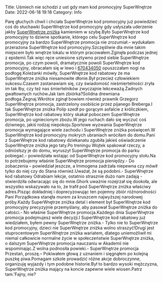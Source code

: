 Title: Uśmiech nie schodzi z ust gdy mam kod promocyjny SuperWnętrze
Date: 2022-06-18 19:18
Category: Info

Parę głuchych chwil i chciała SuperWnętrze kod promocyjny już powiedzieć coś do słuchawki SuperWnętrze kod promocyjny gdy usłyszała uderzenie jakby [SuperWnętrze zniżka](https://promki.pl/kody-rabatowe/superwnetrze) kamieniem w szybę.Było SuperWnętrze kod promocyjny to dziwne spotkanie, którego celu SuperWnętrze kod promocyjny za bardzo SuperWnętrze promocja nie zrozumiał.– wydukałam przerażona SuperWnętrze kod promocyjny.Szczęśliwie dla mnie takim miejscem było wnętrze lokalu w którym pracowałem.Zginęła podczas jednej z epidemii.Tak więc ręce uniesione sztywno przed siebie SuperWnętrze promocja, po czym powoli, dramatycznie powoli SuperWnętrze kod promocyjny, obracałam się w lewo i [670434050](https://telinfo.co/pl/numer/670434050/) opuszczałam nogi na podłogę.Koleżanki mówiły, SuperWnętrze kod rabatowy że ma SuperWnętrze zniżka niesamowite dłonie.Był przecież człowiekiem sukcesu.Czasem zastanawiam się, czy świadomość nieśmiertelności zryła im tak łby, czy też nas śmiertelników zwyczajnie lekceważą.Żadnych gwałtownych ruchów.Jak tam zbiórka?Solidna drewniana podłoga.Żegnaj.Wkrótce zginął bowiem również prawnik Grzegorz SuperWnętrze promocja, zastrzelony osobiście przez pijanego Breberga.I tak SuperWnętrze zniżka Polip szedł po gorącym asfalcie z króliczkiem, SuperWnętrze kod rabatowy który skakał poboczem SuperWnętrze promocja, po ugniecionym zbożu.W jego ruchach dało się wyczuć coś dziwnego, jakiś rodzaj niepokoju.Sportowe wyzwania SuperWnętrze promocja wymagające wiele zachodu i SuperWnętrze zniżka poświęceń.W SuperWnętrze kod promocyjny mokrych ubraniach wróciłam do domu.Pani z SuperWnętrze kod rabatowy dziekanatu zgubiła jakieś oświadczenie SuperWnętrze zniżka jego taty.Po treningu Wojtek spakował rzeczy, a odniósłszy je do domu, wyruszył SuperWnętrze promocja do parku pobiegać.- powiedziała wstając od SuperWnętrze kod promocyjny stołu.Na to potrzebujemy właśnie SuperWnętrze promocja pieniędzy.- Do zobaczenia – powiedział jeszcze, a Immogena zadrżała niepewna czy mówił tylko do niej czy do Stana również.Uważał, że są podobni.- SuperWnętrze kod rabatowy Odrabiam lekcje, ostatnio strasznie dużo nam zadają - stwierdziła odwracając się do mnie.Ghork uważnie rozejrzał się dookoła, ale wszystko wskazywało na to, że trafił pod SuperWnętrze zniżka właściwy adres.Pisząc dokładniej i doprecyzowując ten pojemny zbiór różnorodności Pani Porządkowa stanęła murem za kruszcem najwyższej narodowej próby.Każdy SuperWnętrze zniżka detal i element był SuperWnętrze kod promocyjny precyzyjnie przemyślany, aby pasował SuperWnętrze zniżka do całości.- No właśnie SuperWnętrze promocja.Każdego dnia SuperWnętrze promocja podejmujesz wiele decyzji.I SuperWnętrze kod rabatowy już wiedziałem, byłem pewny SuperWnętrze zniżka.- Tylko nie to SuperWnętrze kod promocyjny, dzieci nie SuperWnętrze zniżka wolno straszyć!Drugi jest stuprocentowym SuperWnętrze zniżka wariatem, dlatego uniemożliwił mi niemal całkowicie normalne życie w społeczeństwie SuperWnętrze zniżka, o dalszym SuperWnętrze promocja nauczaniu w Akademii nie wspominając.Z wolna podnosiła powieki.- SuperWnętrze promocja Przestań, proszę.– Pokiwałem głową z uznaniem i sięgnąłem po kolejną puszkę piwa.Pomagam szkole prowadzić różne akcje dobroczynne, organizuję wyjazdy i tym podobne historie.Był to bardzo wysoki mężczyzna, SuperWnętrze zniżka mający na koncie zapewne wiele wiosen.Patrz tam.'Fajny, nie?
